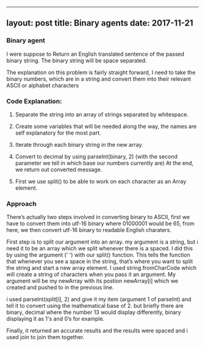 
---
layout: post
title: Binary agents
date: 2017-11-21
---

### Binary agent

I were suppose to Return an English translated sentence of the passed binary string.  The binary string will be space separated.

The explanation on this problem is fairly straight forward, I need to take the binary numbers, which are in a string and convert them into their relevant ASCII or alphabet characters


### Code Explanation:

1. Separate the string into an array of strings separated by whitespace.

2. Create some variables that will be needed along the way, the names are self explanatory for the most part.

3. Iterate through each binary string in the new array.

4. Convert to decimal by using parseInt(binary, 2) (with the second parameter we tell in which base our numbers currently are)
    At the end, we return out converted message.

5. First we use split() to be able to work on each character as an Array element.

### Approach

There’s actually two steps involved in converting binary to ASCII, first we have to convert them into utf-16 binary where 01000001 would be 65, from here, we then convert utf-16 binary to readable English charaters.

First step is to split our argument into an array. my argument is a string, but i need it to be an array which we split whenever there is a spaced. I  did this by using the argument (' ') with our split() function. This tells the function that whenever you see a space in the string, that’s where you want to split the string and start a new array element. I used string.fromCharCode which will create a string of characters when you pass it an argument. My argument will be my  newArray with its postion newArray[i] which we created and pushed to in the previous line.

i  used parseInt(split[i], 2)  and give it my item (argument 1 of parseInt) and tell it to convert using the mathematical base of 2.  but briefly there are binary, decimal where the number 13 would display differently, binary displaying it as 1's and 0’s for example. 

Finally, it returned an accurate results and the results were spaced and i used join to join them together.








